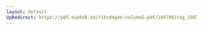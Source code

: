 ```yaml
---
layout: default
UpRedirect: https://pdf.swedeb.se/riksdagen-volumeG-pdf/199798/reg_199798/reg_199798_0286.pdf
---
```

